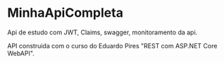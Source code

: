 # MinhaApiCompleta
Api de estudo com JWT, Claims, swagger, monitoramento da api.


API construida com o curso do Eduardo Pires "REST com ASP.NET Core WebAPI".
